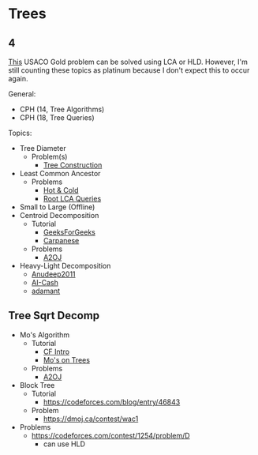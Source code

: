 # Trees

## 4

[This](http://www.usaco.org/index.php?page=viewproblem2&cpid=921) USACO Gold problem can be solved using LCA or HLD. However, I'm still counting these topics as platinum because I don't expect this to occur again.

General:

  * CPH (14, Tree Algorithms)
  * CPH (18, Tree Queries)

Topics:

  * Tree Diameter
    * Problem(s)
      * [Tree Construction](https://csacademy.com/contest/archive/task/tree-construct)
  * Least Common Ancestor
    * Problems
      * [Hot & Cold](https://dmoj.ca/problem/bts17p7) [](105)
      * [Root LCA Queries](https://csacademy.com/contest/archive/task/root-lca-queries/) [](107)
  * Small to Large (Offline)
  * Centroid Decomposition
    * Tutorial
      * [GeeksForGeeks](http://www.geeksforgeeks.org/centroid-decomposition-of-tree/)
      * [Carpanese](https://medium.com/carpanese/an-illustrated-introduction-to-centroid-decomposition-8c1989d53308)
    * Problems
      * [A2OJ](https://a2oj.com/category?ID=319)
  * Heavy-Light Decomposition
    * [Anudeep2011](https://blog.anudeep2011.com/heavy-light-decomposition/)
    * [AI-Cash](http://codeforces.com/blog/entry/22072)
    * [adamant](https://codeforces.com/blog/entry/53170)

## Tree Sqrt Decomp

  * Mo's Algorithm
    * Tutorial
      * [CF Intro](http://codeforces.com/blog/entry/7383)
      * [Mo's on Trees](http://codeforces.com/blog/entry/43230)
    * Problems
      * [A2OJ](https://a2oj.com/category?ID=318)
  * Block Tree
    * Tutorial
      * https://codeforces.com/blog/entry/46843
    * Problem
      * https://dmoj.ca/contest/wac1
  * Problems
    * https://codeforces.com/contest/1254/problem/D
      * can use HLD
